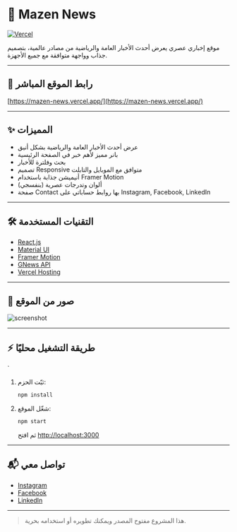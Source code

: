 # 📰 Mazen News

[![Vercel](https://img.shields.io/badge/Live%20Demo-Vercel-8e24aa?logo=vercel&logoColor=white)](https://mazen-news.vercel.app/)

موقع إخباري عصري يعرض أحدث الأخبار العامة والرياضية من مصادر عالمية، بتصميم جذاب وواجهة متوافقة مع جميع الأجهزة.

---

## 🚀 رابط الموقع المباشر
[https://mazen-news.vercel.app/](https://mazen-news.vercel.app/)

---

## ✨ المميزات
- عرض أحدث الأخبار العامة والرياضية بشكل أنيق
- بانر مميز لأهم خبر في الصفحة الرئيسية
- بحث وفلترة للأخبار
- تصميم Responsive متوافق مع الموبايل والتابلت
- أنيميشن جذابة باستخدام Framer Motion
- ألوان وتدرجات عصرية (بنفسجي)
- صفحة Contact بها روابط حساباتي على Instagram, Facebook, LinkedIn

---

## 🛠️ التقنيات المستخدمة
- [React.js](https://reactjs.org/)
- [Material UI](https://mui.com/)
- [Framer Motion](https://www.framer.com/motion/)
- [GNews API](https://gnews.io/)
- [Vercel Hosting](https://vercel.com/)

---

## 📸 صور من الموقع
![screenshot](public/screenshot.png)

---

## ⚡️ طريقة التشغيل محليًا
`
1. ثبّت الحزم:
   ```bash
   npm install
   ```
2. شغّل الموقع:
   ```bash
   npm start
   ```
   ثم افتح [http://localhost:3000](http://localhost:3000)

---

## 📬 تواصل معي
- [Instagram](https://www.instagram.com/_mazen_gaafer_/)
- [Facebook](https://web.facebook.com/mazen.gaafer.9/)
- [LinkedIn](https://www.linkedin.com/in/mazen-ga3fer-833a88275/)

---

> هذا المشروع مفتوح المصدر ويمكنك تطويره أو استخدامه بحرية.
